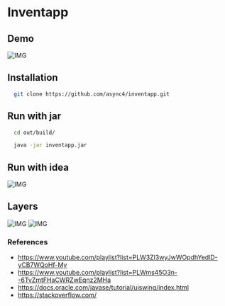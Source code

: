 # Inventapp

## Demo
![IMG](https://i.imgur.com/nVDIKAJ.gif)

## Installation
```bash
  git clone https://github.com/async4/inventapp.git
```

## Run with jar
```bash
  cd out/build/
```

```bash
  java -jar inventapp.jar
```

## Run with idea
![IMG](https://i.imgur.com/FrfUNQf.gif)

## Layers
![IMG](https://i.imgur.com/jv6gSrn.png)
![IMG](https://i.imgur.com/UjNaNTR.png)


### References
* https://www.youtube.com/playlist?list=PLW3Zl3wyJwWOpdhYedlD-yCB7WQoHf-My
* https://www.youtube.com/playlist?list=PLWms45O3n--6TvZmtFHaCWRZwEqnz2MHa
* https://docs.oracle.com/javase/tutorial/uiswing/index.html
* https://stackoverflow.com/

